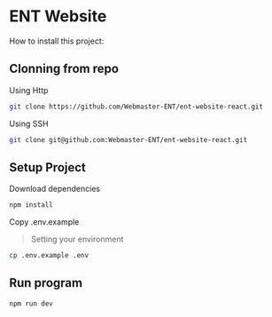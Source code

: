 # ENT Website

How to install this project:

## Clonning from repo

Using Http

```bash
git clone https://github.com/Webmaster-ENT/ent-website-react.git
```

Using SSH

```bash
git clone git@github.com:Webmaster-ENT/ent-website-react.git
```

## Setup Project

Download dependencies

```bash
npm install
```

Copy .env.example

> Setting your environment

```bash
cp .env.example .env
```


## Run program

```bash
npm run dev
```
